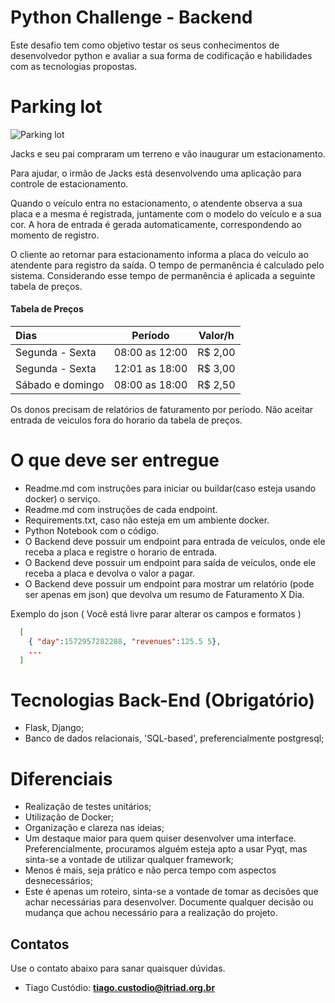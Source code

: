 # Python Challenge - Backend

Este desafio tem como objetivo testar os seus conhecimentos de desenvolvedor python e avaliar a sua forma de 
codificação e habilidades com as tecnologias propostas.

# Parking lot

![Parking lot](https://driving-tests.org/wp-content/uploads/2012/02/back-parking.jpg)

Jacks e seu pai compraram um terreno e vão inaugurar um estacionamento.

Para ajudar, o irmão de Jacks está desenvolvendo uma aplicação para controle de
estacionamento.

Quando o veículo entra no estacionamento, o atendente observa a sua placa e a mesma é registrada, juntamente com o 
modelo do veículo e a sua cor. A hora de entrada é gerada automaticamente, correspondendo ao momento de registro.

O cliente ao retornar para estacionamento informa a placa do veículo ao atendente para registro da saída. O tempo de 
permanência é calculado pelo sistema. Considerando esse tempo de permanência é aplicada a seguinte tabela de preços.

#### Tabela de Preços

Dias | Período | Valor/h
:--------- | :------: | :------:
Segunda - Sexta | 08:00 as 12:00 | R$ 2,00
Segunda - Sexta | 12:01 as 18:00 |  R$ 3,00
Sábado e domingo | 08:00 as 18:00 | R$ 2,50

Os donos precisam de relatórios de faturamento por período. Não aceitar entrada de veiculos fora do horario da tabela 
de preços.

# O que deve ser entregue

* Readme.md com instruções para iniciar ou buildar(caso esteja usando docker) o serviço.
* Readme.md com instruções de cada endpoint.
* Requirements.txt, caso não esteja em um ambiente docker.
* Python Notebook com o código.
* O Backend deve possuir um endpoint para entrada de veículos, onde ele receba a placa e registre o horario de entrada.
* O Backend deve possuir um endpoint para saída de veículos, onde ele receba a placa e devolva o valor a pagar. 
* O Backend deve possuir um endpoint para mostrar um relatório (pode ser apenas em json) que devolva um resumo de 
Faturamento X Dia.

Exemplo do json ( Você está livre parar alterar os campos e formatos ) 

```json
  [
    { "day":1572957282288, "revenues":125.5 5},
    ...
  ]
```

# Tecnologias Back-End (Obrigatório)

* Flask, Django;
* Banco de dados relacionais, 'SQL-based', preferencialmente postgresql;


# Diferenciais

* Realização de testes unitários;
* Utilização de Docker;
* Organização e clareza nas ideias;
* Um destaque maior para quem quiser desenvolver uma interface. Preferencialmente, procuramos alguém esteja apto a usar
 Pyqt, mas sinta-se a vontade de utilizar qualquer framework;
* Menos é mais, seja prático e não perca tempo com aspectos desnecessários;
* Este é apenas um roteiro, sinta-se a vontade de tomar as decisões que achar necessárias para desenvolver. Documente 
qualquer decisão ou mudança que achou necessário para a realização do projeto.

## Contatos

Use o contato abaixo para sanar quaisquer dúvidas.

* Tiago Custódio: [**tiago.custodio@itriad.org.br**](tiago.custodio@itriad.org.br)

